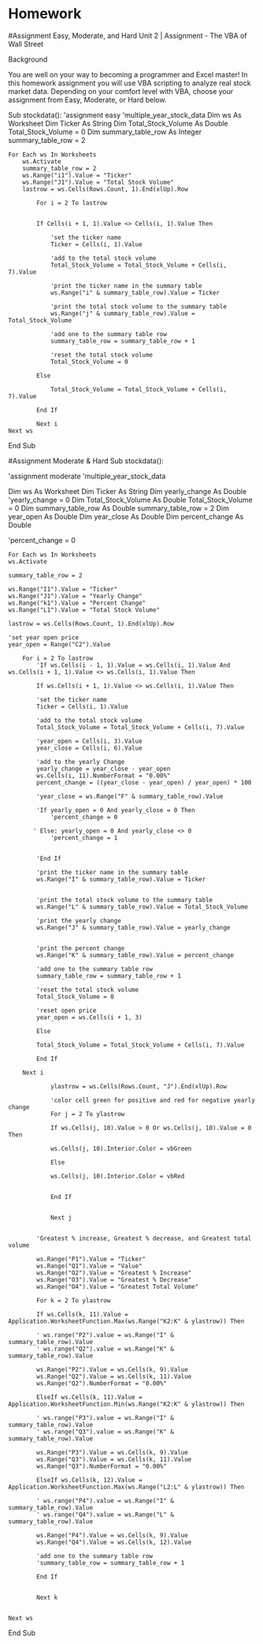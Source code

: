 # Homework
#Assignment Easy, Moderate, and Hard
Unit 2 | Assignment - The VBA of Wall Street

Background

You are well on your way to becoming a programmer and Excel master! In this homework assignment you will use VBA scripting to analyze real stock market data. Depending on your comfort level with VBA, choose your assignment from Easy, Moderate, or Hard below.

Sub stockdata():
    'assignment easy
    'multiple_year_stock_data
    Dim ws As Worksheet
    Dim Ticker As String
    Dim Total_Stock_Volume As Double
    Total_Stock_Volume = 0
    Dim summary_table_row As Integer
    summary_table_row = 2

    For Each ws In Worksheets
        ws.Activate
        summary_table_row = 2
        ws.Range("i1").Value = "Ticker"
        ws.Range("J1").Value = "Total Stock Volume"
        lastrow = ws.Cells(Rows.Count, 1).End(xlUp).Row
    
            For i = 2 To lastrow
                

            If Cells(i + 1, 1).Value <> Cells(i, 1).Value Then
                
                'set the ticker name
                Ticker = Cells(i, 1).Value
                
                'add to the total stock volume
                Total_Stock_Volume = Total_Stock_Volume + Cells(i, 7).Value

                'print the ticker name in the summary table
                ws.Range("i" & summary_table_row).Value = Ticker
                
                'print the total stock volume to the summary table
                ws.Range("j" & summary_table_row).Value = Total_Stock_Volume

                'add one to the summary table row
                summary_table_row = summary_table_row + 1

                'reset the total stock volume
                Total_Stock_Volume = 0

            Else

                Total_Stock_Volume = Total_Stock_Volume + Cells(i, 7).Value

            End If
                
            Next i
    Next ws
        
End Sub


#Assignment Moderate & Hard
Sub stockdata():

'assignment moderate
'multiple_year_stock_data

Dim ws As Worksheet
Dim Ticker As String
Dim yearly_change As Double
'yearly_change = 0
Dim Total_Stock_Volume As Double
Total_Stock_Volume = 0
Dim summary_table_row As Double
summary_table_row = 2
Dim year_open As Double
Dim year_close As Double
Dim percent_change As Double

'percent_change = 0

    For Each ws In Worksheets
    ws.Activate
    
    summary_table_row = 2
    
    ws.Range("I1").Value = "Ticker"
    ws.Range("J1").Value = "Yearly Change"
    ws.Range("k1").Value = "Percent Change"
    ws.Range("L1").Value = "Total Stock Volume"
    
    lastrow = ws.Cells(Rows.Count, 1).End(xlUp).Row
    
    'set year open price
    year_open = Range("C2").Value
    
        For i = 2 To lastrow
            'If ws.Cells(i - 1, 1).Value = ws.Cells(i, 1).Value And ws.Cells(i + 1, 1).Value <> ws.Cells(i, 1).Value Then
    
            If ws.Cells(i + 1, 1).Value <> ws.Cells(i, 1).Value Then
        
            'set the ticker name
            Ticker = Cells(i, 1).Value
    
            'add to the total stock volume
            Total_Stock_Volume = Total_Stock_Volume + Cells(i, 7).Value
            
            'year_open = Cells(i, 3).Value
            year_close = Cells(i, 6).Value
                
            'add to the yearly Change
            yearly_change = year_close - year_open
            ws.Cells(i, 11).NumberFormat = "0.00%"
            percent_change = ((year_close - year_open) / year_open) * 100
            
            'year_close = ws.Range("F" & summary_table_row).Value
                                   
            'If yearly_open = 0 And yearly_close = 0 Then
                'percent_change = 0
                
           ' Else: yearly_open = 0 And yearly_close <> 0
                'percent_change = 1
                
                 
            'End If
            
            'print the ticker name in the summary table
            ws.Range("I" & summary_table_row).Value = Ticker
            
            
            'print the total stock volume to the summary table
            ws.Range("L" & summary_table_row).Value = Total_Stock_Volume
            
            'print the yearly change
            ws.Range("J" & summary_table_row).Value = yearly_change
            
            
            'print the percent change
            ws.Range("K" & summary_table_row).Value = percent_change
            
            'add one to the summary table row
            summary_table_row = summary_table_row + 1
            
            'reset the total stock volume
            Total_Stock_Volume = 0
            
            'reset open price
            year_open = ws.Cells(i + 1, 3)
            
            Else
    
            Total_Stock_Volume = Total_Stock_Volume + Cells(i, 7).Value
            
            End If
        
        Next i
            
                ylastrow = ws.Cells(Rows.Count, "J").End(xlUp).Row
                
                'color cell green for positive and red for negative yearly change
                For j = 2 To ylastrow
                
                If ws.Cells(j, 10).Value > 0 Or ws.Cells(j, 10).Value = 0 Then
                
                ws.Cells(j, 10).Interior.Color = vbGreen
                
                Else
                
                ws.Cells(j, 10).Interior.Color = vbRed
                
                
                End If
                
                
                Next j
            
            
            'Greatest % increase, Greatest % decrease, and Greatest total volume
            
            ws.Range("P1").Value = "Ticker"
            ws.Range("Q1").Value = "Value"
            ws.Range("O2").Value = "Greatest % Increase"
            ws.Range("O3").Value = "Greatest % Decrease"
            ws.Range("O4").Value = "Greatest Total Volume"
            
            For k = 2 To ylastrow
            
            If ws.Cells(k, 11).Value = Application.WorksheetFunction.Max(ws.Range("K2:K" & ylastrow)) Then
            
            ' ws.range("P2").value = ws.Range("I" & summary_table_row).Value
            ' ws.range("Q2").value = ws.Range("K" & summary_table_row).Value
            
            ws.Range("P2").Value = ws.Cells(k, 9).Value
            ws.Range("Q2").Value = ws.Cells(k, 11).Value
            ws.Range("Q2").NumberFormat = "0.00%"
            
            ElseIf ws.Cells(k, 11).Value = Application.WorksheetFunction.Min(ws.Range("K2:K" & ylastrow)) Then
            
            ' ws.range("P3").value = ws.Range("I" & summary_table_row).Value
            ' ws.range("Q3").value = ws.Range("K" & summary_table_row).Value
            
            ws.Range("P3").Value = ws.Cells(k, 9).Value
            ws.Range("Q3").Value = ws.Cells(k, 11).Value
            ws.Range("Q3").NumberFormat = "0.00%"
            
            ElseIf ws.Cells(k, 12).Value = Application.WorksheetFunction.Max(ws.Range("L2:L" & ylastrow)) Then
            
            ' ws.range("P4").value = ws.Range("I" & summary_table_row).Value
            ' ws.range("Q4").value = ws.Range("L" & summary_table_row).Value
            
            ws.Range("P4").Value = ws.Cells(k, 9).Value
            ws.Range("Q4").Value = ws.Cells(k, 12).Value
            
            'add one to the summary table row
            'summary_table_row = summary_table_row + 1
            
            End If
            
            
            Next k
    
            
    Next ws
                
            
End Sub

